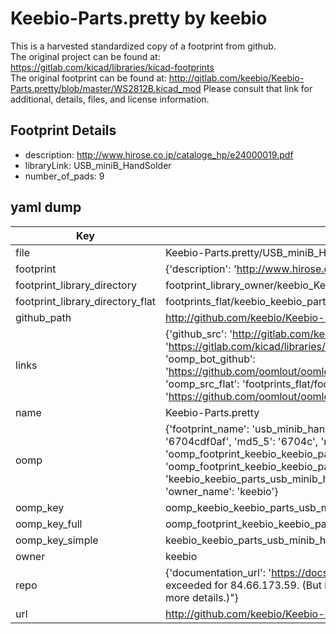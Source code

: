# Keebio-Parts.pretty by keebio  
This is a harvested standardized copy of a footprint from github.  
The original project can be found at:  
https://gitlab.com/kicad/libraries/kicad-footprints  
The original footprint can be found at:
http://gitlab.com/keebio/Keebio-Parts.pretty/blob/master/WS2812B.kicad_mod
Please consult that link for additional, details, files, and license information.  
## Footprint Details
* description: http://www.hirose.co.jp/cataloge_hp/e24000019.pdf  
* libraryLink: USB_miniB_HandSolder  
* number_of_pads: 9  
## yaml dump  
| Key | Value |  
| --- | --- |  
| file | Keebio-Parts.pretty/USB_miniB_HandSolder.kicad_mod |  
| footprint | {'description': 'http://www.hirose.co.jp/cataloge_hp/e24000019.pdf', 'libraryLink': 'USB_miniB_HandSolder', 'number_of_pads': 9} |  
| footprint_library_directory | footprint_library_owner/keebio_Keebio-Parts.pretty |  
| footprint_library_directory_flat | footprints_flat/keebio_keebio_parts_usb_minib_handsolder/working |  
| github_path | http://github.com/keebio/Keebio-Parts.pretty/blob/master/USB_miniB_HandSolder.kicad_mod |  
| links | {'github_src': 'http://gitlab.com/keebio/Keebio-Parts.pretty/blob/master/WS2812B.kicad_mod', 'github_src_repo': 'https://gitlab.com/kicad/libraries/kicad-footprints', 'oomp_bot': 'footprints/keebio_keebio_parts_usb_minib_handsolder/working', 'oomp_bot_github': 'https://github.com/oomlout/oomlout_oomp_footprint_bot/tree/main/footprints/keebio_keebio_parts_usb_minib_handsolder/working', 'oomp_src_flat': 'footprints_flat/footprints_flat/keebio_keebio_parts_usb_minib_handsolder/working', 'oomp_src_flat_github': 'https://github.com/oomlout/oomlout_oomp_footprint_src/tree/main/footprints_flat/keebio_keebio_parts_usb_minib_handsolder/working'} |  
| name | Keebio-Parts.pretty |  
| oomp | {'footprint_name': 'usb_minib_handsolder', 'library_name': 'keebio_parts', 'md5': '6704cdf0afcc44f6960ed661956cd030', 'md5_10': '6704cdf0af', 'md5_5': '6704c', 'md5_6': '6704cd', 'oomp_key': 'oomp_keebio_keebio_parts_usb_minib_handsolder', 'oomp_key_extra': 'oomp_footprint_keebio_keebio_parts_usb_minib_handsolder', 'oomp_key_full': 'oomp_footprint_keebio_keebio_parts_usb_minib_handsolder_6704cd', 'oomp_key_simple': 'keebio_keebio_parts_usb_minib_handsolder', 'original_filename': 'Keebio-Parts.pretty/USB_miniB_HandSolder.kicad_mod', 'owner_name': 'keebio'} |  
| oomp_key | oomp_keebio_keebio_parts_usb_minib_handsolder |  
| oomp_key_full | oomp_footprint_keebio_keebio_parts_usb_minib_handsolder |  
| oomp_key_simple | keebio_keebio_parts_usb_minib_handsolder |  
| owner | keebio |  
| repo | {'documentation_url': 'https://docs.github.com/rest/overview/resources-in-the-rest-api#rate-limiting', 'message': "API rate limit exceeded for 84.66.173.59. (But here's the good news: Authenticated requests get a higher rate limit. Check out the documentation for more details.)"} |  
| url | http://github.com/keebio/Keebio-Parts.pretty |  

